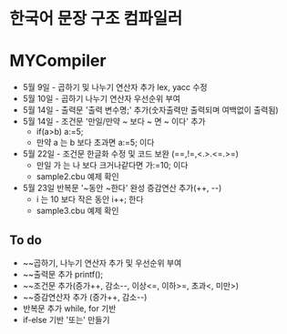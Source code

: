 # 한국어 문장 구조 컴파일러
# MYCompiler
- 5월 9일 - 곱하기 및 나누기 연산자 추가 lex, yacc 수정
- 5월 10일 - 곱하기 나누기 연산자 우선순위 부여
- 5월 14일 - 출력문 '출력 변수명;' 추가(숫자출력만 출력되며 여백없이 출력됨)
- 5월 14일 - 조건문 '만일/만약 ~ 보다 ~ 면 ~ 이다' 추가
  - if(a>b) a:=5;
  - 만약 a 는 b 보다 초과면 a:=5; 이다
- 5월 22일 - 조건문 한글화 수정 및 코드 보완 (==,!=,<.>.<=.>=)
  - 만일 가 는 나 보다 크거나같다면 가:=10; 이다
  - sample2.cbu 예제 확인
- 5월 23일 반복문 '~동안 ~한다' 완성 증감연산 추가(++, --)
  - i 는 10 보다 작은 동안 i++; 한다
  - sample3.cbu 예제 확인
## To do 
- ~~곱하기, 나누기 연산자 추가 및 우선순위 부여
- ~~출력문 추가 printf();
- ~~조건문 추가(증가++, 감소--, 이상<=, 이하>=, 초과<, 미만>)
- ~~증감연산자 추가 (증가++, 감소--)
- 반복문 추가 while, for 기반
- if-else 기반 '또는' 만들기

